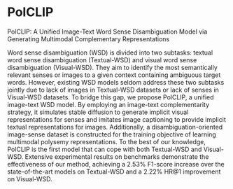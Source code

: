 # PolCLIP
PolCLIP: A Unified Image-Text Word Sense Disambiguation Model via Generating Multimodal Complementary Representations

Word sense disambiguation (WSD) is divided into two subtasks: textual word sense disambiguation (Textual-WSD) and visual word sense disambiguation (Visual-WSD). They aim to identify the most semantically relevant senses or images to a given context containing ambiguous target words. However, existing WSD models seldom address these two subtasks jointly due to lack of images in Textual-WSD datasets or lack of senses in Visual-WSD datasets. To bridge this gap, we propose PolCLIP, a unified image-text WSD model. By employing an image-text complementarity strategy, it simulates stable diffusion to generate implicit visual representations for senses and imitates image captioning to provide implicit textual representations for images. Additionally, a disambiguation-oriented image-sense dataset is constructed for the training objective of learning multimodal polysemy representations. To the best of our knowledge, PolCLIP is the first model that can cope with both Textual-WSD and Visual-WSD. Extensive experimental results on benchmarks demonstrate the effectiveness of our method, achieving a 2.53% F1-score increase over the state-of-the-art models on Textual-WSD and a 2.22% HR@1 improvement on Visual-WSD.
